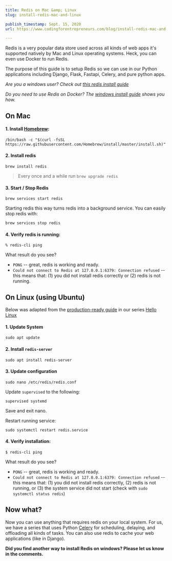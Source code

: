 ```yaml
---
title: Redis on Mac &amp; Linux
slug: install-redis-mac-and-linux

publish_timestamp: Sept. 15, 2020
url: https://www.codingforentrepreneurs.com/blog/install-redis-mac-and-linux/

---
```


Redis is a very popular data store used across all kinds of web apps it's supported natively by Mac and Linux operating systems. Heck, you can even use Docker to run Redis.

The purpose of this guide is to setup Redis so we can use in our Python applications including Django, Flask, Fastapi, Celery, and pure python apps.

*Are you a windows user? Check out [this redis install guide](https://www.codingforentrepreneurs.com/blog/redis-on-windows/)*

*Do you need to use Redis on Docker? The [windows install guide](https://www.codingforentrepreneurs.com/blog/redis-on-windows/) shows you how.*


## On Mac

#### 1. Install [Homebrew](https://brew.sh/): 
```
/bin/bash -c "$(curl -fsSL https://raw.githubusercontent.com/Homebrew/install/master/install.sh)"

```

#### 2. Install redis

```
brew install redis
```

> Every once and a while run `brew upgrade redis`

#### 3. Start / Stop Redis


```
brew services start redis
```

Starting redis this way turns redis into a background service. You can easily stop redis with:

```
brew services stop redis
```

#### 4. Verify redis is running:

```
% redis-cli ping
```

What result do you see? 
- `PONG`  -- great, redis is working and ready.
- `Could not connect to Redis at 127.0.0.1:6379: Connection refused` -- this means that: (1) you did not install redis correctly or (2) redis is not running.




## On Linux (using Ubuntu)
Below was adapted from the [production-ready guide](https://www.codingforentrepreneurs.com/blog/hello-linux-install-redis) in our series [Hello Linux](https://www.codingforentrepreneurs.com/blog/hello-linux/)

#### 1. Update System
```
sudo apt update
```

#### 2. Install `redis-server`

```
sudo apt install redis-server
```

#### 3. Update configuration

```
sudo nano /etc/redis/redis.conf
```
Update `supervised` to the following:

```
supervised systemd
``` 
Save and exit nano.

Restart running service:

```
sudo systemctl restart redis.service
```


#### 4. Verify installation:

```
$ redis-cli ping
```

What result do you see? 
- `PONG`  -- great, redis is working and ready.
- `Could not connect to Redis at 127.0.0.1:6379: Connection refused` -- this means that: (1) you did not install redis correctly, (2) redis is not running, or (3) the system service did not start (check with `sudo systemctl status redis`)


## Now what?

Now you can use anything that requires redis on your local system. For us, we have a series that uses Python [Celery](https://docs.celeryproject.org/en/stable/getting-started/introduction.html) for scheduling, delaying, and offloading all kinds of tasks. You can also use redis to cache your web applications (like in Django).

**Did you find another way to install Redis on windows? Please let us know in the comments.**